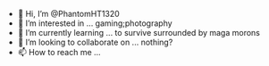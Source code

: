 - 👋 Hi, I’m @PhantomHT1320
- 👀 I’m interested in ... gaming;photography
- 🌱 I’m currently learning ... to survive surrounded by maga morons
- 💞️ I’m looking to collaborate on ... nothing?
- 📫 How to reach me ... 

<!---
PhantomHT1320/PhantomHT1320 is a ✨ special ✨ repository because its `README.md` (this file) appears on your GitHub profile.
You can click the Preview link to take a look at your changes.
--->
